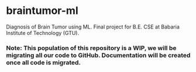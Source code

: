 # braintumor-ml
Diagnosis of Brain Tumor using ML. Final project for B.E. CSE at Babaria Institute of Technology (GTU).

### Note: This population of this repository is a WIP, we will be migrating all our code to GitHub. Documentation will be created once all code is migrated.